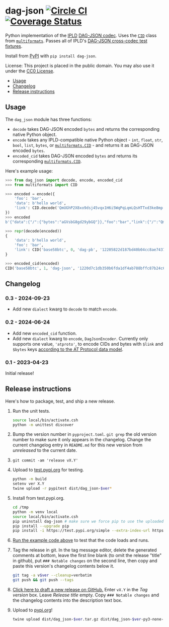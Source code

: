 dag-json [![Circle CI](https://circleci.com/gh/snarfed/dag-json.svg?style=svg)](https://circleci.com/gh/snarfed/dag-json) [![Coverage Status](https://coveralls.io/repos/github/snarfed/dag-json/badge.svg?branch=main)](https://coveralls.io/github/snarfed/dag-json?branch=master)
===

Python implementation of the [IPLD](https://ipld.io/) [DAG-JSON codec](https://ipld.io/docs/codecs/known/dag-json/). Uses the [`CID`](https://multiformats.readthedocs.io/en/latest/cid.html) class from [`multiformats`](https://multiformats.readthedocs.io/). Passes all of IPLD's [DAG-JSON cross-codec test fixtures](https://ipld.io/specs/codecs/dag-json/fixtures/cross-codec/).

Install from [PyPI](https://pypi.org/project/dag-json/) with `pip install dag-json`.

License: This project is placed in the public domain. You may also use it under the [CC0 License](https://creativecommons.org/publicdomain/zero/1.0/).

* [Usage](#usage)
* [Changelog](#changelog)
* [Release instructions](#release-instructions)


## Usage

The `dag_json` module has three functions:
* `decode` takes DAG-JSON encoded `bytes` and returns the corresponding native Python object.
* `encode` takes any IPLD-compatible native Python object - `int`, `float`, `str`, `bool`, `list`, `bytes`, or [`multiformats.CID`](https://multiformats.readthedocs.io/en/latest/cid.html) - and returns it as DAG-JSON encoded `bytes`.
* `encoded_cid` takes DAG-JSON encoded `bytes` and returns its corresponding [`multiformats.CID`](https://multiformats.readthedocs.io/en/latest/cid.html).

Here's example usage:

```py
>>> from dag_json import decode, encode, encoded_cid
>>> from multiformats import CID

>>> encoded = encode({
    'foo': 'bar',
    'data': b'hello world',
    'link': CID.decode('QmUGhP2X8xo9dsj45vqx1H6i5WqPqLqmLQsHTTxd3ke8mp'),
})
>>> encoded
b'{"data":{"/":{"bytes":"aGVsbG8gd29ybGQ"}},"foo":"bar","link":{"/":"QmUGhP2X8xo9dsj45vqx1H6i5WqPqLqmLQsHTTxd3ke8mp"}}'

>>> repr(decode(encoded))
{
    'data': b'hello world',
    'foo': 'bar',
    'link': CID('base58btc', 0, 'dag-pb', '12205822d187bd40b04cc8ae7437888ebf844efac1729e098c8816d585d0fcc42b5b'),
}

>>> encoded_cid(encoded)
CID('base58btc', 1, 'dag-json', '1220d7c1db350b6fda1df4ab788bffc87b24c68d05ddfb2c9ff6f2a4f9eb12236c31')
```


## Changelog

### 0.3 - 2024-09-23

* Add new `dialect` kwarg to `decode` to match `encode`.

### 0.2 - 2024-06-24

* Add new `encoded_cid` function.
* Add new `dialect` kwarg to `encode`, `DagJsonEncoder`. Currently only supports one value, `'atproto'`, to encode CIDs and bytes with `$link` and `$bytes` keys [according to the AT Protocol data model](https://atproto.com/specs/data-model).

### 0.1 - 2023-04-23

Initial release!


## Release instructions

Here's how to package, test, and ship a new release.

1. Run the unit tests.

    ```sh
    source local/bin/activate.csh
    python -m unittest discover
    ```
1. Bump the version number in `pyproject.toml`. `git grep` the old version number to make sure it only appears in the changelog. Change the current changelog entry in `README.md` for this new version from _unreleased_ to the current date.
1. `git commit -am 'release vX.Y'`
1. Upload to [test.pypi.org](https://test.pypi.org/) for testing.

    ```sh
    python -m build
    setenv ver X.Y
    twine upload -r pypitest dist/dag_json-$ver*
    ```
1. Install from test.pypi.org.

    ```sh
    cd /tmp
    python -m venv local
    source local/bin/activate.csh
    pip uninstall dag-json # make sure we force pip to use the uploaded version
    pip install --upgrade pip
    pip install -i https://test.pypi.org/simple --extra-index-url https://pypi.org/simple dag-json==$ver
    ```
1. [Run the example code above](#usage) to test that the code loads and runs.
1. Tag the release in git. In the tag message editor, delete the generated comments at bottom, leave the first line blank (to omit the release "title" in github), put `### Notable changes` on the second line, then copy and paste this version's changelog contents below it.

    ```sh
    git tag -a v$ver --cleanup=verbatim
    git push && git push --tags
    ```
1. [Click here to draft a new release on GitHub.](https://github.com/snarfed/dag-json/releases/new) Enter `vX.Y` in the _Tag version_ box. Leave _Release title_ empty. Copy `### Notable changes` and the changelog contents into the description text box.
1. Upload to [pypi.org](https://pypi.org/)!

    ```sh
    twine upload dist/dag_json-$ver.tar.gz dist/dag_json-$ver-py3-none-any.whl
    ```
